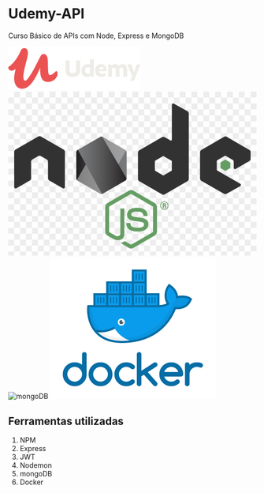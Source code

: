 # Udemy-API
Curso Básico de APIs com Node, Express e MongoDB

![Udemy](/Images/logo-coral-light.png)
![Node.js](/Images/node-js-logo-png.png)
![mongoDB](/Images/logo-mongodb.png)
![Docker](/Images/docker_facebook_share.png)

<h2>Ferramentas utilizadas</h2>

1. NPM
1. Express
1. JWT
1. Nodemon
1. mongoDB
1. Docker
